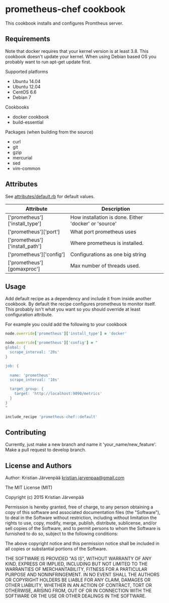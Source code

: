prometheus-chef cookbook
========================
This cookbook installs and configures Promtheus server.

Requirements
------------

Note that docker  requires that your kernel version is at least 3.8. This cookbook doesn't update your kernel. 
When using Debian based OS you probably want to run apt-get update first.

Supported platforms
  - Ubuntu 14.04
  - Ubuntu 12.04
  - CentOS 6.6
  - Debian 7

Cookbooks
 - docker cookbook
 - build-essential 

Packages (when building from the source)
 - curl 
 - git
 - gzip
 - mercurial
 - sed
 - vim-common


Attributes
----------
See <a href="https://github.com/OpenAcademyChefs/prometheus-chef/attributes/default">attributes/default.rb</a> for default values.</a>

Attribute  | Description
------------- | -------------
['prometheus']['install_type']  | How installation is done. Either 'docker' or 'source'
['prometheus']['port']  | What port prometheus uses
['prometheus']['install_path'] | Where prometheus is installed.
['prometheus']['config'] | Configurations as one big string
['prometheus'][gomaxproc'] | Max number of threads used. 

Usage
-----
Add default recipe as a dependency and include it from inside another cookbook.
By default the recipe configures prometheus to monitor itself.
This probably isn't what you want so you should override at least configuration attribute.

For example you could add the following to your cookbook
```ruby
node.override['prometheus']['install_type'] = 'docker'

node.override['prometheus']['config'] = "
global: {
  scrape_interval: '20s'     
}

job: {
  
  name: 'prometheus'
  scrape_interval: '10s'

  target_group: {
    target: 'http://localhost:9090/metrics'
  }
}
"

include_recipe 'prometheus-chef::default'
```

Contributing
------------
Currently, just make a new branch and name it 'your_name/new_feature'.
Make a pull request to develop branch.

License and Authors
-------------------

Author: Kristian Järvenpää <kristian.jarvenpaa@gmail.com>


The MIT License (MIT)

Copyright (c) 2015 Kristian Järvenpää

Permission is hereby granted, free of charge, to any person obtaining a copy
of this software and associated documentation files (the "Software"), to deal
in the Software without restriction, including without limitation the rights
to use, copy, modify, merge, publish, distribute, sublicense, and/or sell
copies of the Software, and to permit persons to whom the Software is
furnished to do so, subject to the following conditions:

The above copyright notice and this permission notice shall be included in all
copies or substantial portions of the Software.

THE SOFTWARE IS PROVIDED "AS IS", WITHOUT WARRANTY OF ANY KIND, EXPRESS OR
IMPLIED, INCLUDING BUT NOT LIMITED TO THE WARRANTIES OF MERCHANTABILITY,
FITNESS FOR A PARTICULAR PURPOSE AND NONINFRINGEMENT. IN NO EVENT SHALL THE
AUTHORS OR COPYRIGHT HOLDERS BE LIABLE FOR ANY CLAIM, DAMAGES OR OTHER
LIABILITY, WHETHER IN AN ACTION OF CONTRACT, TORT OR OTHERWISE, ARISING FROM,
OUT OF OR IN CONNECTION WITH THE SOFTWARE OR THE USE OR OTHER DEALINGS IN THE
SOFTWARE.
